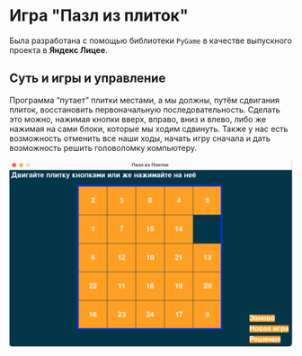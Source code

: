 # Игра "Пазл из плиток"

Была разработана с помощью библиотеки `PyGame` в качестве выпускного проекта в **Яндекс Лицее**.

## Суть и игры и управление

Программа “путает” плитки местами, а мы должны, путём сдвигания плиток, восстановить первоначальную последовательность. 
Сделать это можно, нажимая кнопки вверх, вправо, вниз и влево, либо же нажимая на сами блоки, которые мы ходим сдвинуть. 
Также у нас есть возможность отменить все наши ходы, начать игру сначала и дать возможность решить головоломку компьютеру.

![](screenshot.png)
